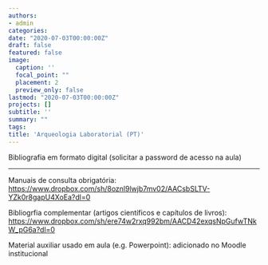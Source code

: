 ```yaml
---
authors:
- admin
categories:
date: "2020-07-03T00:00:00Z"
draft: false
featured: false
image:
  caption: ''
  focal_point: ""
  placement: 2
  preview_only: false
lastmod: "2020-07-03T00:00:00Z"
projects: []
subtitle: ''
summary: ""
tags:
title: 'Arqueologia Laboratorial (PT)'
---
```


Bibliografia em formato digital (solicitar a password de acesso na aula)

___


Manuais de consulta obrigatória: https://www.dropbox.com/sh/8oznl9lwjb7mv02/AACsbSLTV-YZk0r8gapU4XoEa?dl=0

Bibliogrfia complementar (artigos científicos e capítulos de livros): https://www.dropbox.com/sh/ere74w2rxq992bm/AACD42exqsNpGufwTNkW_pG6a?dl=0

Material auxiliar usado em aula (e.g. Powerpoint): adicionado no Moodle institucional
